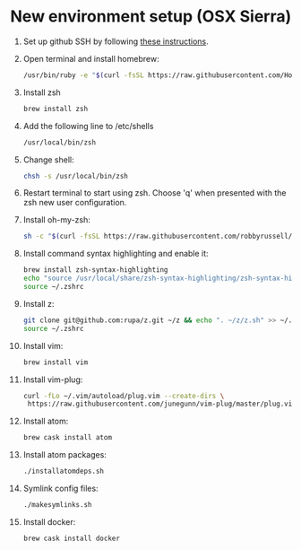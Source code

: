 # New environment setup (OSX Sierra)

1. Set up github SSH by following [these instructions](https://help.github.com/articles/generating-an-ssh-key/).

1. Open terminal and install homebrew:
   ```sh
   /usr/bin/ruby -e "$(curl -fsSL https://raw.githubusercontent.com/Homebrew/install/master/install)"
   ```

1. Install zsh
   ```sh
   brew install zsh
   ```

1. Add the following line to /etc/shells
   ```sh
   /usr/local/bin/zsh
   ```

1. Change shell:
   ```sh
   chsh -s /usr/local/bin/zsh
   ```

1. Restart terminal to start using zsh. Choose 'q' when presented with the zsh new user configuration.

1. Install oh-my-zsh:
   ```sh
   sh -c "$(curl -fsSL https://raw.githubusercontent.com/robbyrussell/oh-my-zsh/master/tools/install.sh)"
   ```

1. Install command syntax highlighting and enable it:
   ```sh
   brew install zsh-syntax-highlighting
   echo "source /usr/local/share/zsh-syntax-highlighting/zsh-syntax-highlighting.zsh" >> ~/.zshrc
   source ~/.zshrc
   ```

1. Install z:
   ```sh
   git clone git@github.com:rupa/z.git ~/z && echo ". ~/z/z.sh" >> ~/.zshrc
   source ~/.zshrc
   ```

1. Install vim:
   ```sh
   brew install vim
   ```

1. Install vim-plug:
   ```sh
   curl -fLo ~/.vim/autoload/plug.vim --create-dirs \
    https://raw.githubusercontent.com/junegunn/vim-plug/master/plug.vim
   ```

1. Install atom:
   ```sh
   brew cask install atom
   ```

1. Install atom packages:
   ```sh
   ./installatomdeps.sh
   ```

1. Symlink config files:
   ```sh
   ./makesymlinks.sh
   ```

1. Install docker:
   ```sh
   brew cask install docker
   ```
